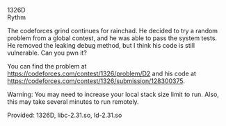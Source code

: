 1326D  
Rythm

The codeforces grind continues for rainchad. He decided to try a random problem from a global contest, and he was able to pass the system tests. He removed the leaking debug method, but I think his code is still vulnerable. Can you pwn it?

You can find the problem at https://codeforces.com/contest/1326/problem/D2 and his code at https://codeforces.com/contest/1326/submission/128300375.

Warning: You may need to increase your local stack size limit to run. Also, this may take several minutes to run remotely.

Provided: 1326D, libc-2.31.so, ld-2.31.so
